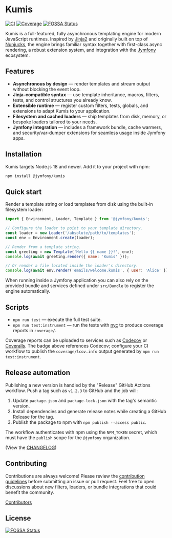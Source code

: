 # Kumis

[![CI](https://github.com/jymfony/kumis/actions/workflows/ci.yml/badge.svg?branch=master)](https://github.com/jymfony/kumis/actions/workflows/ci.yml)
[![Coverage](https://codecov.io/gh/jymfony/kumis/branch/master/graph/badge.svg)](https://codecov.io/gh/jymfony/kumis)
[![FOSSA Status](https://app.fossa.io/api/projects/git%2Bgithub.com%2Fjymfony%2Fkumis.svg?type=shield)](https://app.fossa.io/projects/git%2Bgithub.com%2Fjymfony%2Fkumis?ref=badge_shield)

Kumis is a full-featured, fully asynchronous templating engine for modern JavaScript runtimes. Inspired by [Jinja2](https://jinja.palletsprojects.com/) and originally built on top of [Nunjucks](https://mozilla.github.io/nunjucks/), the engine brings familiar syntax together with first-class async rendering, a robust extension system, and integration with the [Jymfony](https://jymfony.com/) ecosystem.

## Features

- **Asynchronous by design** &mdash; render templates and stream output without blocking the event loop.
- **Jinja-compatible syntax** &mdash; use template inheritance, macros, filters, tests, and control structures you already know.
- **Extensible runtime** &mdash; register custom filters, tests, globals, and extensions to adapt Kumis to your application.
- **Filesystem and cached loaders** &mdash; ship templates from disk, memory, or bespoke loaders tailored to your needs.
- **Jymfony integration** &mdash; includes a framework bundle, cache warmers, and security/var-dumper extensions for seamless usage inside Jymfony apps.

## Installation

Kumis targets Node.js 18 and newer. Add it to your project with npm:

```bash
npm install @jymfony/kumis
```

## Quick start

Render a template string or load templates from disk using the built-in filesystem loader:

```js
import { Environment, Loader, Template } from '@jymfony/kumis';

// Configure the loader to point to your template directory.
const loader = new Loader('/absolute/path/to/templates');
const env = Environment.create(loader);

// Render from a template string.
const greeting = new Template('Hello {{ name }}!', env);
console.log(await greeting.render({ name: 'Kumis' }));

// Or render a file located inside the loader's directory.
console.log(await env.render('emails/welcome.kumis', { user: 'Alice' }));
```

When running inside a Jymfony application you can also rely on the provided bundle and services defined under `src/Bundle` to register the engine automatically.

## Scripts

- `npm run test` &mdash; execute the full test suite.
- `npm run test:instrument` &mdash; run the tests with [nyc](https://github.com/istanbuljs/nyc) to produce coverage reports in `coverage/`.

Coverage reports can be uploaded to services such as [Codecov](https://about.codecov.io/) or [Coveralls](https://coveralls.io/). The badge above references Codecov; configure your CI workflow to publish the `coverage/lcov.info` output generated by `npm run test:instrument`.

## Release automation

Publishing a new version is handled by the "Release" GitHub Actions workflow. Push a tag such as `v1.2.3` to GitHub and the job will:

1. Update `package.json` and `package-lock.json` with the tag's semantic version.
2. Install dependencies and generate release notes while creating a GitHub Release for the tag.
3. Publish the package to npm with `npm publish --access public`.

The workflow authenticates with npm using the `NPM_TOKEN` secret, which must have the `publish` scope for the `@jymfony` organization.

(View the [CHANGELOG](https://github.com/jymfony/kumis/releases))

## Contributing

Contributions are always welcome! Please review the [contribution guidelines](CONTRIBUTING.md) before submitting an issue or pull request. Feel free to open discussions about new filters, loaders, or bundle integrations that could benefit the community.

[Contributors](https://github.com/jymfony/kumis/graphs/contributors)

## License

[![FOSSA Status](https://app.fossa.io/api/projects/git%2Bgithub.com%2Fjymfony%2Fkumis.svg?type=large)](https://app.fossa.io/projects/git%2Bgithub.com%2Fjymfony%2Fkumis?ref=badge_large)
